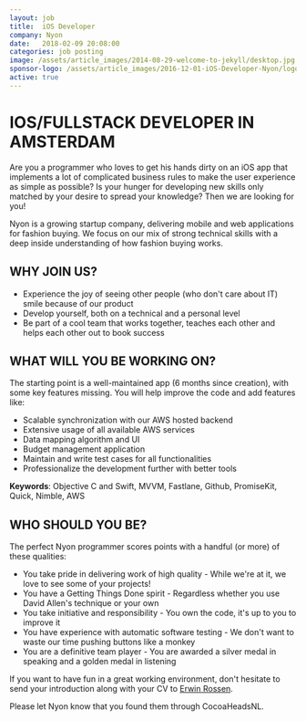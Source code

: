 ```yaml
---
layout: job
title:  iOS Developer
company: Nyon
date:   2018-02-09 20:08:00
categories: job posting
image: /assets/article_images/2014-08-29-welcome-to-jekyll/desktop.jpg
sponsor-logo: /assets/article_images/2016-12-01-iOS-Developer-Nyon/logo-nyon_black_website.png
active: true
---
```


# IOS/FULLSTACK DEVELOPER IN AMSTERDAM
Are you a programmer who loves to get his hands dirty on an iOS app that implements a lot of complicated business rules to make the user experience as simple as possible? Is your hunger for developing new skills only matched by your desire to spread your knowledge? Then we are looking for you!

Nyon is a growing startup company, delivering mobile and web applications for fashion buying. We focus on our mix of strong technical skills with a deep inside understanding of how fashion buying works.

## WHY JOIN US?

- Experience the joy of seeing other people (who don't care about IT) smile because of our product
- Develop yourself, both on a technical and a personal level
- Be part of a cool team that works together, teaches each other and helps each other out to book success

## WHAT WILL YOU BE WORKING ON?
The starting point is a well-maintained app (6 months since creation), with some key features missing. You will help improve the code and add features like:

- Scalable synchronization with our AWS hosted backend
- Extensive usage of all available AWS services
- Data mapping algorithm and UI
- Budget management application
- Maintain and write test cases for all functionalities
- Professionalize the development further with better tools

**Keywords**: Objective C and Swift, MVVM, Fastlane, Github, PromiseKit, Quick, Nimble, AWS

## WHO SHOULD YOU BE?
The perfect Nyon programmer scores points with a handful (or more) of these qualities:

- You take pride in delivering work of high quality - While we're at it, we love to see some of your projects!
- You have a Getting Things Done spirit - Regardless whether you use David Allen's technique or your own
- You take initiative and responsibility - You own the code, it's up to you to improve it
- You have experience with automatic software testing - We don't want to waste our time pushing buttons like a monkey
- You are a definitive team player - You are awarded a silver medal in speaking and a golden medal in listening

If you want to have fun in a great working environment, don't hesitate to send your introduction along with your CV to [Erwin Rossen](mailto:erwin@nyon.nl).

Please let Nyon know that you found them through CocoaHeadsNL.
